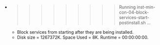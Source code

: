 * >>>>>>>>> Running inst-min-con-04-block-services-start-postinstall.sh ...
  * Block services from starting after they are being installed.
  * Disk size = 1267372K. Space Used = 8K. Runtime = 00:00:00:00.
